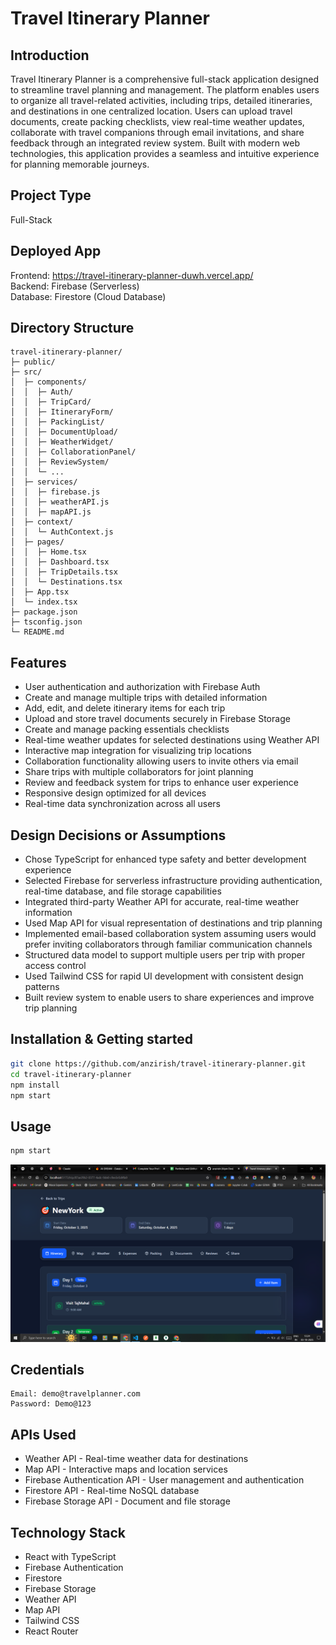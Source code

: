 # Travel Itinerary Planner
## Introduction
Travel Itinerary Planner is a comprehensive full-stack application designed to streamline travel planning and management. The platform enables users to organize all travel-related activities, including trips, detailed itineraries, and destinations in one centralized location. Users can upload travel documents, create packing checklists, view real-time weather updates, collaborate with travel companions through email invitations, and share feedback through an integrated review system. Built with modern web technologies, this application provides a seamless and intuitive experience for planning memorable journeys.
## Project Type
Full-Stack
## Deployed App
Frontend: https://travel-itinerary-planner-duwh.vercel.app/ </br>
Backend: Firebase (Serverless)</br>
Database: Firestore (Cloud Database)
## Directory Structure
```
travel-itinerary-planner/
├─ public/
├─ src/
│  ├─ components/
│  │  ├─ Auth/
│  │  ├─ TripCard/
│  │  ├─ ItineraryForm/
│  │  ├─ PackingList/
│  │  ├─ DocumentUpload/
│  │  ├─ WeatherWidget/
│  │  ├─ CollaborationPanel/
│  │  ├─ ReviewSystem/
│  │  └─ ...
│  ├─ services/
│  │  ├─ firebase.js
│  │  ├─ weatherAPI.js
│  │  ├─ mapAPI.js
│  ├─ context/
│  │  └─ AuthContext.js
│  ├─ pages/
│  │  ├─ Home.tsx
│  │  ├─ Dashboard.tsx
│  │  ├─ TripDetails.tsx
│  │  └─ Destinations.tsx
│  ├─ App.tsx
│  └─ index.tsx
├─ package.json
├─ tsconfig.json
└─ README.md
```
## Features
- User authentication and authorization with Firebase Auth
- Create and manage multiple trips with detailed information
- Add, edit, and delete itinerary items for each trip
- Upload and store travel documents securely in Firebase Storage
- Create and manage packing essentials checklists
- Real-time weather updates for selected destinations using Weather API
- Interactive map integration for visualizing trip locations
- Collaboration functionality allowing users to invite others via email
- Share trips with multiple collaborators for joint planning
- Review and feedback system for trips to enhance user experience
- Responsive design optimized for all devices
- Real-time data synchronization across all users
## Design Decisions or Assumptions
- Chose TypeScript for enhanced type safety and better development experience
- Selected Firebase for serverless infrastructure providing authentication, real-time database, and file storage capabilities
- Integrated third-party Weather API for accurate, real-time weather information
- Used Map API for visual representation of destinations and trip planning
- Implemented email-based collaboration system assuming users would prefer inviting collaborators through familiar communication channels
- Structured data model to support multiple users per trip with proper access control
- Used Tailwind CSS for rapid UI development with consistent design patterns
- Built review system to enable users to share experiences and improve trip planning
## Installation & Getting started
```bash
git clone https://github.com/anzirish/travel-itinerary-planner.git
cd travel-itinerary-planner
npm install
npm start
```
## Usage
```bash
npm start
```
![Travel Itinerary Planner](https://github.com/anzirish/Masai/blob/main/Screenshot%20(114).png)
## Credentials
```
Email: demo@travelplanner.com
Password: Demo@123
```
## APIs Used
- Weather API - Real-time weather data for destinations
- Map API - Interactive maps and location services
- Firebase Authentication API - User management and authentication
- Firestore API - Real-time NoSQL database
- Firebase Storage API - Document and file storage
  
## Technology Stack
- React with TypeScript
- Firebase Authentication
- Firestore
- Firebase Storage
- Weather API
- Map API
- Tailwind CSS
- React Router
